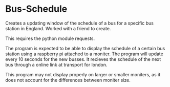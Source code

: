 # Bus-Schedule
Creates a updating window of the schedule of a bus for a specific bus station in England. Worked with a friend to create.

This requires the python module requests.

The program is expected to be able to display the schedule of a certain bus station using a raspberry pi attached to a moniter. The program will update every 10 seconds for the new busses. It recieves the schedule of the next bus through a online link at transport for london.

This program may not display properly on larger or smaller moniters, as it does not account for the differences between moniter size.
